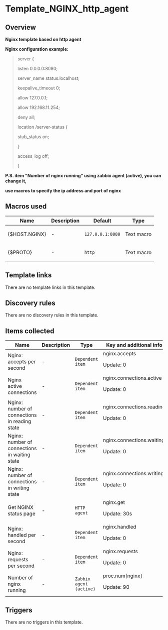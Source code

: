 # Template_NGINX_http_agent

## Overview

**Nginx template based on http agent**


**Nginx configuration example:**



> 
> server {
> 
> 
>  listen 0.0.0.0:8080;
> 
> 
>  server\_name status.localhost;
> 
> 
>  keepalive\_timeout 0;
> 
> 
>  allow 127.0.0.1;
> 
> 
>  allow 192.168.11.254;
> 
> 
>  deny all;
> 
> 
>  location /server-status {
> 
> 
>  stub\_status on;
> 
> 
>  }
> 
> 
>  access\_log off;
> 
> 
> }
> 
> 
> 


 **P.S. item "Number of nginx running" using zabbix agent (active), you can change it,**


 **use macros to specify the ip address and port of nginx**

## Macros used

|Name|Description|Default|Type|
|----|-----------|-------|----|
|{$HOST.NGINX}|<p>-</p>|`127.0.0.1:8080`|Text macro|
|{$PROTO}|<p>-</p>|`http`|Text macro|
## Template links

There are no template links in this template.

## Discovery rules

There are no discovery rules in this template.

## Items collected

|Name|Description|Type|Key and additional info|
|----|-----------|----|----|
|Nginx: accepts per second|<p>-</p>|`Dependent item`|nginx.accepts<p>Update: 0</p>|
|Nginx active connections|<p>-</p>|`Dependent item`|nginx.connections.active<p>Update: 0</p>|
|Nginx: number of connections in reading state|<p>-</p>|`Dependent item`|nginx.connections.reading<p>Update: 0</p>|
|Nginx: number of connections in waiting state|<p>-</p>|`Dependent item`|nginx.connections.waiting<p>Update: 0</p>|
|Nginx: number of connections in writing state|<p>-</p>|`Dependent item`|nginx.connections.writing<p>Update: 0</p>|
|Get NGINX status page|<p>-</p>|`HTTP agent`|nginx.get<p>Update: 30s</p>|
|Nginx: handled per second|<p>-</p>|`Dependent item`|nginx.handled<p>Update: 0</p>|
|Nginx: requests per second|<p>-</p>|`Dependent item`|nginx.requests<p>Update: 0</p>|
|Number of nginx running|<p>-</p>|`Zabbix agent (active)`|proc.num[nginx]<p>Update: 90</p>|
## Triggers

There are no triggers in this template.


